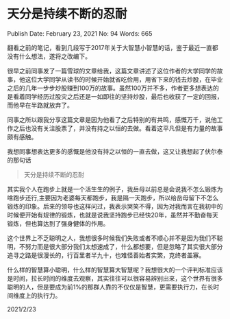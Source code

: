 # 天分是持续不断的忍耐

Publish Date: February 23, 2021
No: 94
Words: 665

翻看之前的笔记，看到几段写于2017年关于大智慧小智慧的话，鉴于最近一直都没有什么想法，遂将之改编下。

很早之前同事发了一篇雪球的文章给我，这篇文章讲述了这位作者的大学同学的故事，他这位大学同学从读书的时候开始就省吃俭用，用省下来的钱去炒股，在毕业之后的几年一步步炒股赚到100万的故事。虽然100万并不多，作者更多想表达的是看着同学经历过股灾之后还是一如即往的坚持炒股，最后也收获了一定的回报，而他早在半路就放弃了。

同事之所以跟我分享这篇文章是因为他看了之后特别的有共鸣，感慨万千，说他工作之后也没有关注股票了，并没有持之以恒的去做。看着这平凡但是有力量的故事颇有感触。

我想同事想表达更多的感慨是他没有持之以恒的一直去做，这又让我想起了伏尔泰的那句话

> 天分是持续不断的忍耐
> 

其实我个人在跑步上就是一个活生生的例子，我岳母以前总是会说我不怎么锻炼为啥跑步还行,主要因为老婆每天都跑步，我是隔一天跑步，所以给岳母留下不怎么锻炼的印象。后来的领导也这样问过，我表示哭笑不得，因为对我而言在我初中的时候便开始有规律的锻炼，也就是说我坚持跑步已经快20年，虽然并不勤奋每天锻炼，但也算达到了强身健体的作用。

这个世界上不乏聪明之人，我想很多时候我们失败或者不顺心并不是因为我们不聪明，不努力而是很大部分我们太想速成了，什么都想要，但是忽略了其实很大部分追寻之路是很漫长的，行百里者半九十，也难怪善始者实繁，克终者盖寡。

什么样的智慧算小聪明，什么样的智慧算大智慧呢？我想很大的一个评判标准应该是时间，拉长时间的维度去观察，其实往往可以很容易辨别出来，这个世界有很多聪明的人，但是要成为前1%的那群人靠的不仅仅是智慧，更需要执行力，在长时间维度上的执行力。

2021/2/23